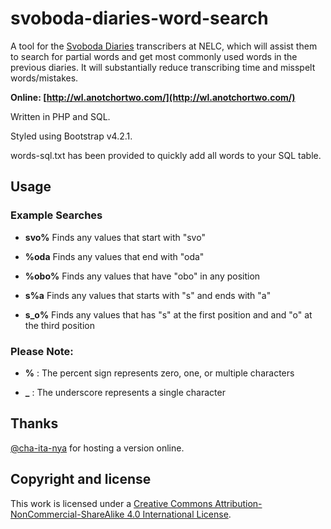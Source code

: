# svoboda-diaries-word-search

A tool for the [Svoboda Diaries](https://depts.washington.edu/svobodad/) transcribers at NELC, which will assist them to search for partial words and get most commonly used words in the previous diaries. It will substantially reduce transcribing time and misspelt words/mistakes.

**Online: [http://wl.anotchortwo.com/](http://wl.anotchortwo.com/)**

Written in PHP and SQL.

Styled using Bootstrap v4.2.1.

words-sql.txt has been provided to quickly add all words to your SQL table.

## Usage

### Example Searches

- **svo%** 	  Finds any values that start with "svo"

- **%oda** 	  Finds any values that end with "oda"

- **%obo%** 	Finds any values that have "obo" in any position

- **s%a** 	  Finds any values that starts with "s" and ends with "a"

- **s_o%** 	  Finds any values that has "s" at the first position and and "o" at the third position

### Please Note:

- **%** : The percent sign represents zero, one, or multiple characters

- **_** : The underscore represents a single character

## Thanks
[@cha-ita-nya](https://github.com/cha-ita-nya) for hosting a version online.

## Copyright and license
This work is licensed under a [Creative Commons Attribution-NonCommercial-ShareAlike 4.0 International License](http://creativecommons.org/licenses/by-nc-sa/4.0/).
